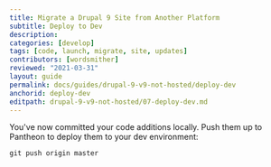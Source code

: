 ```yaml
---
title: Migrate a Drupal 9 Site from Another Platform
subtitle: Deploy to Dev
description: 
categories: [develop]
tags: [code, launch, migrate, site, updates]
contributors: [wordsmither]
reviewed: "2021-03-31"
layout: guide
permalink: docs/guides/drupal-9-v9-not-hosted/deploy-dev
anchorid: deploy-dev
editpath: drupal-9-v9-not-hosted/07-deploy-dev.md
---
```

You've now committed your code additions locally. Push them up to Pantheon to deploy them to your dev environment:


```bash{promptUser:user}
git push origin master